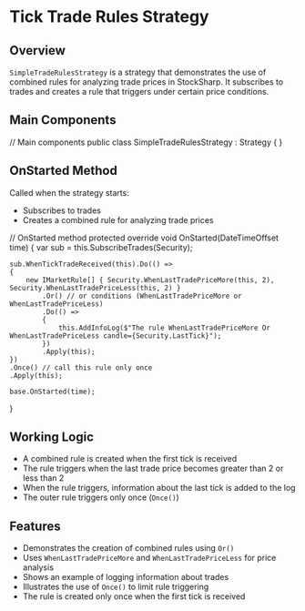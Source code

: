 # Tick Trade Rules Strategy

## Overview

`SimpleTradeRulesStrategy` is a strategy that demonstrates the use of combined rules for analyzing trade prices in StockSharp. It subscribes to trades and creates a rule that triggers under certain price conditions.

## Main Components

// Main components
public class SimpleTradeRulesStrategy : Strategy
{
}

## OnStarted Method

Called when the strategy starts:

- Subscribes to trades
- Creates a combined rule for analyzing trade prices

// OnStarted method
protected override void OnStarted(DateTimeOffset time)
{
    var sub = this.SubscribeTrades(Security);

    sub.WhenTickTradeReceived(this).Do(() =>
    {
        new IMarketRule[] { Security.WhenLastTradePriceMore(this, 2), Security.WhenLastTradePriceLess(this, 2) }
            .Or() // or conditions (WhenLastTradePriceMore or WhenLastTradePriceLess)
            .Do(() =>
            {
                this.AddInfoLog($"The rule WhenLastTradePriceMore Or WhenLastTradePriceLess candle={Security.LastTick}");
            })
            .Apply(this);
    })
    .Once() // call this rule only once
    .Apply(this);

    base.OnStarted(time);
}

## Working Logic

- A combined rule is created when the first tick is received
- The rule triggers when the last trade price becomes greater than 2 or less than 2
- When the rule triggers, information about the last tick is added to the log
- The outer rule triggers only once (`Once()`)

## Features

- Demonstrates the creation of combined rules using `Or()`
- Uses `WhenLastTradePriceMore` and `WhenLastTradePriceLess` for price analysis
- Shows an example of logging information about trades
- Illustrates the use of `Once()` to limit rule triggering
- The rule is created only once when the first tick is received